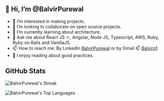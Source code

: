 ## 👋 Hi, I’m @BalvirPurewal
- 👀 I’m interested in making projects.
- 🏁 I’m looking to collaborate on open source projects.
- 🌱 I’m currently learning about architecture.
- 💬 Ask me about React JS ⚛️, Angular, Node JS, Typescript, AWS, Ruby, Ruby on Rails and VanillaJS.
- 📫 How to reach me: By LinkedIn [BalvirPurewal](https://www.linkedin.com/in/balvir-purewal/) or by Gmail 📫 [Balvirp1](mailto:balvirp1@gmail.com)
- 💞 I enjoy reading about good practices.

## GitHub Stats
![BalvirPurewal's Streak](https://github-readme-streak-stats.herokuapp.com/?user=Balzhunter&theme=react&hide_border=true)

![BalvirPurewal's Top Languages](https://github-readme-stats.vercel.app/api/top-langs/?username=Balzhunter&theme=react&show_icons=true&hide_border=true&layout=compact)
<!---
Balzhunter/Balzhunter is a ✨ special ✨ repository because its `README.md` (this file) appears on your GitHub profile.
You can click the Preview link to take a look at your changes.
--->
